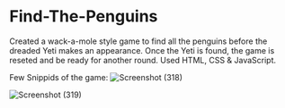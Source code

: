 # Find-The-Penguins
Created a wack-a-mole style game to find all the penguins before the dreaded Yeti makes an appearance. 
Once the Yeti is found, the game is reseted and be ready for another round.
Used HTML, CSS & JavaScript.

Few Snippids of the game:
![Screenshot (318)](https://user-images.githubusercontent.com/20551371/142149801-0b7aaac5-4dd6-4d9e-ad4f-ff8ccd90037a.png)

![Screenshot (319)](https://user-images.githubusercontent.com/20551371/142149804-0365e24e-e14c-445e-af42-393b71487f0c.png)
